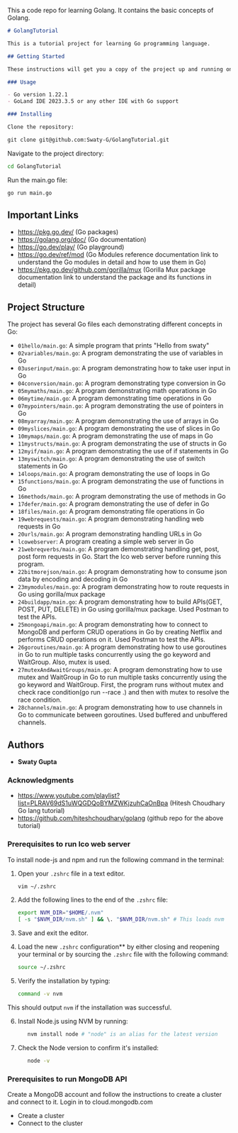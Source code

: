 This a code repo for learning Golang. It contains the basic concepts of Golang.

```markdown
# GolangTutorial

This is a tutorial project for learning Go programming language.

## Getting Started

These instructions will get you a copy of the project up and running on your local machine for development and testing purposes.

### Usage

- Go version 1.22.1
- GoLand IDE 2023.3.5 or any other IDE with Go support

### Installing

Clone the repository:

git clone git@github.com:Swaty-G/GolangTutorial.git
```

Navigate to the project directory:

```bash
cd GolangTutorial
```

Run the main.go file:

```bash
go run main.go
```

## Important Links
- https://pkg.go.dev/  (Go packages)   
- https://golang.org/doc/  (Go documentation)
- https://go.dev/play/  (Go playground)
- https://go.dev/ref/mod (Go Modules reference documentation link to understand the Go modules in detail and how to use them in Go)
- https://pkg.go.dev/github.com/gorilla/mux (Gorilla Mux package documentation link to understand the package and its functions in detail)


## Project Structure

The project has several Go files each demonstrating different concepts in Go:

- `01hello/main.go`: A simple program that prints "Hello from swaty"
- `02variables/main.go`: A program demonstrating the use of variables in Go
- `03userinput/main.go`: A program demonstrating how to take user input in Go
- `04conversion/main.go`: A program demonstrating type conversion in Go
- `05mymaths/main.go`: A program demonstrating math operations in Go
- `06mytime/main.go`: A program demonstrating time operations in Go
- `07mypointers/main.go`: A program demonstrating the use of pointers in Go
- `08myarray/main.go`: A program demonstrating the use of arrays in Go
- `09myslices/main.go`: A program demonstrating the use of slices in Go
- `10mymaps/main.go`: A program demonstrating the use of maps in Go
- `11mystructs/main.go`: A program demonstrating the use of structs in Go
- `12myif/main.go`: A program demonstrating the use of if statements in Go
- `13myswitch/main.go`: A program demonstrating the use of switch statements in Go
- `14loops/main.go`: A program demonstrating the use of loops in Go
- `15functions/main.go`: A program demonstrating the use of functions in Go
- `16methods/main.go`: A program demonstrating the use of methods in Go
- `17defer/main.go`: A program demonstrating the use of defer in Go
- `18files/main.go`: A program demonstrating file operations in Go
- `19webrequests/main.go`: A program demonstrating handling web requests in Go
- `20urls/main.go`: A program demonstrating handling URLs in Go
- `lcowebserver`: A program creating a simple web server in Go
- `21webreqverbs/main.go`: A program demonstrating handling get, post, post form requests in Go. Start the lco web server before running this program. 
- `22bitmorejson/main.go`: A program demonstrating how to consume json data by encoding and decoding in Go
- `23mymodules/main.go`: A program demonstrating how to route requests in Go using gorilla/mux package 
- `24buildapp/main.go`: A program demonstrating how to build APIs(GET, POST, PUT, DELETE) in Go using gorilla/mux package. Used Postman to test the APIs.
- `25mongoapi/main.go`: A program demonstrating how to connect to MongoDB and perform CRUD operations in Go by creating Netflix and performs CRUD operations on it. Used Postman to test the APIs.
- `26goroutines/main.go`: A program demonstrating how to use goroutines in Go to run multiple tasks concurrently using the go keyword and WaitGroup. Also, mutex is used. 
- `27mutexAndAwaitGroups/main.go`: A program demonstrating how to use mutex and WaitGroup in Go to run multiple tasks concurrently using the go keyword and WaitGroup. First, the program runs without mutex and check race condition(go run --race .) and then with mutex to resolve the race condition.
- `28channels/main.go`: A program demonstrating how to use channels in Go to communicate between goroutines. Used buffered and unbuffered channels.  

## Authors

- **Swaty Gupta**

### Acknowledgments 
- https://www.youtube.com/playlist?list=PLRAV69dS1uWQGDQoBYMZWKjzuhCaOnBpa (Hitesh Choudhary Go lang tutorial)
- https://github.com/hiteshchoudhary/golang (github repo for the above tutorial)

### Prerequisites to run lco web server
To install node-js and npm and run the following command in the terminal:


1. Open your `.zshrc` file in a text editor.
   ```bash
   vim ~/.zshrc
    ```
2. Add the following lines to the end of the `.zshrc` file:

    ```bash
    export NVM_DIR="$HOME/.nvm"
    [ -s "$NVM_DIR/nvm.sh" ] && \. "$NVM_DIR/nvm.sh" # This loads nvm
    ```

3. Save and exit the editor.


4. Load the new `.zshrc` configuration** by either closing and reopening your terminal or by sourcing the `.zshrc` file with the following command:
    ```bash
    source ~/.zshrc
    ```

5. Verify the installation by typing:

    ```bash
    command -v nvm
    ```
This should output `nvm` if the installation was successful.

6. Install Node.js using NVM by running:
    ```bash
       nvm install node # "node" is an alias for the latest version
    ```

7. Check the Node version to confirm it's installed:

    ```bash
       node -v
    ```
   
### Prerequisites to run MongoDB API 
Create a MongoDB account and follow the instructions to create a cluster and connect to it.
Login in to cloud.mongodb.com
- Create a cluster
- Connect to the cluster
   



